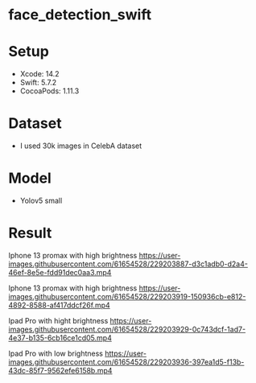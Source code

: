 # face_detection_swift

# Setup
- Xcode: 14.2
- Swift: 5.7.2
- CocoaPods: 1.11.3


# Dataset
- I used 30k images in CelebA dataset

# Model
- Yolov5 small

# Result

Iphone 13 promax with high brightness
https://user-images.githubusercontent.com/61654528/229203887-d3c1adb0-d2a4-46ef-8e5e-fdd91dec0aa3.mp4

Iphone 13 promax with high brightness
https://user-images.githubusercontent.com/61654528/229203919-150936cb-e812-4892-8588-af417ddcf26f.mp4
 
Ipad Pro with hight brightness
https://user-images.githubusercontent.com/61654528/229203929-0c743dcf-1ad7-4e37-b135-6cb16ce1cd05.mp4

Ipad Pro with low brightness
https://user-images.githubusercontent.com/61654528/229203936-397ea1d5-f13b-43dc-85f7-9562efe6158b.mp4
